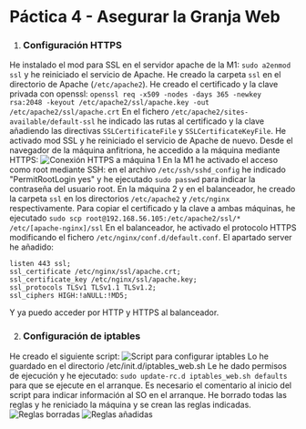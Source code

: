 # Páctica 4 - Asegurar la Granja Web

1. ### Configuración HTTPS
He instalado el mod para SSL en el servidor apache de la M1: `sudo a2enmod ssl` y he reiniciado el servicio de Apache. He creado la carpeta `ssl` en el directorio de Apache (`/etc/apache2`). He creado el certificado y la clave privada con openssl: `openssl req -x509 -nodes -days 365 -newkey rsa:2048 -keyout /etc/apache2/ssl/apache.key -out /etc/apache2/ssl/apache.crt` 
En el fichero `/etc/apache2/sites-available/default-ssl` he indicado las rutas al certificado y la clave añadiendo las directivas `SSLCertificateFile` y `SSLCertificateKeyFile`. He activado mod SSL y he reiniciado el servicio de Apache de nuevo.
Desde el navegador de la máquina anfitriona, he accedido a la máquina mediante HTTPS: 
![Conexión HTTPS a máquina 1](pruebahttps.png)
En la M1 he activado el acceso como root mediante SSH: en el archivo `/etc/ssh/sshd_config` he indicado "PermitRootLogin yes" y he ejecutado `sudo passwd` para indicar la contraseña del usuario root.
En la máquina 2 y en el balanceador, he creado la carpeta `ssl` en los directorios `/etc/apache2` y `/etc/nginx` respectivamente. Para copiar el certificado y la clave a ambas máquinas, he ejecutado `sudo scp root@192.168.56.105:/etc/apache2/ssl/* /etc/[apache-nginx]/ssl`
En el balanceador, he activado el protocolo HTTPS modificando el fichero `/etc/nginx/conf.d/default.conf`. El apartado server he añadido:
```
listen 443 ssl;
ssl_certificate /etc/nginx/ssl/apache.crt;
ssl_certificate_key /etc/nginx/ssl/apache.key;
ssl_protocols TLSv1 TLSv1.1 TLSv1.2;
ssl_ciphers HIGH:!aNULL:!MD5;
```
Y ya puedo acceder por HTTP y HTTPS al balanceador.

2. ### Configuración de iptables
He creado el siguiente script:
![Script para configurar iptables](script_iptables.png)
Lo he guardado en el directorio /etc/init.d/iptables_web.sh
Le he dado permisos de ejecución y he ejecutado: `sudo update-rc.d iptables_web.sh defaults` para que se ejecute en el arranque. Es necesario el comentario al inicio del script para indicar información al SO en el arranque.
He borrado todas las reglas y he reniciado la máquina y se crean las reglas indicadas.
![Reglas borradas](iptables_borradas.png)
![Reglas añadidas](iptables_creadas.png)

